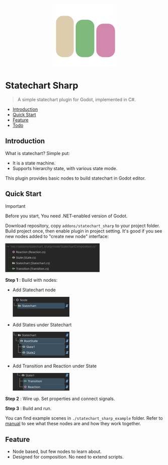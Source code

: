 <p align="center">
  <img src="./docs/asset/StatechartLogo.svg" height="200px" />
</p>

# Statechart Sharp

 > A simple statechart plugin for Godot, implemented in C#.

- [Introduction](#introduction)
- [Quick Start](#quick-start)
- [Feature](#feature)
- [Todo](#todo)

## Introduction

What is statechart? Simple put:

- It is a state machine.
- Supports hierarchy state, with various state mode.

This plugin provides basic nodes to build statechart in Godot editor.

## Quick Start

> [!IMPORTANT]
>
> Before you start, You need .NET-enabled version of Godot.

Download repository, copy `addons/statechart_sharp` to your project folder. Build project once, then enable plugin in project setting. It's good if you see new nodes added to "create new node" interface:

<img src="./docs/asset/ss_imported_nodes.png" alt="ss_imported_nodes" style="width:300px;"/>

**Step 1** : Build with nodes:

- Add Statechart node

  <img src="./docs/asset/ss_add_statechart.png" alt="ss_add_statechart" style="width:180px;"/>

- Add States under Statechart

  <img src="./docs/asset/ss_add_states.png" alt="ss_add_state" style="width:180px;"/>

- Add Transition and Reaction under State

  <img src="./docs/asset/ss_add_transition_&_reaction.png" alt="ss_add_transition" style="width:180px;"/>

**Step 2** : Wire up. Set properties and connect signals.

**Step 3** : Build and run.

You can find example scenes in `./statechart_sharp_example` folder. Refer to [manual](./docs/manual.md) to see what these nodes are and how they work together.

## Feature

- Node based, but few nodes to learn about.
- Designed for composition. No need to extend scripts.
